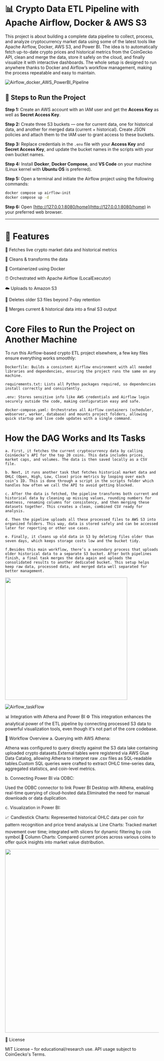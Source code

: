# 📊 Crypto Data ETL Pipeline with Apache Airflow, Docker & AWS S3

This project is about building a complete data pipeline to collect, process, and analyze cryptocurrency market data using some of the latest tools like Apache Airflow, Docker, AWS S3, and Power BI. The idea is to automatically fetch up-to-date crypto prices and historical metrics from the CoinGecko API, clean and merge the data, store it safely on the cloud, and finally visualize it with interactive dashboards. The whole setup is designed to run anywhere thanks to Docker and Airflow’s workflow management, making the process repeatable and easy to maintain.

![Airflow_docker_AWS_PowerBI_Pipeline](https://github.com/user-attachments/assets/30f2275b-2771-4954-b43a-9571328e5659)



## 🚀 Steps to Run the Project

**Step 1:** Create an AWS account with an IAM user and get the **Access Key** as well as **Secret Access Key**.

**Step 2:** Create three S3 buckets — one for current data, one for historical data, and another for merged data (current + historical). Create JSON policies and attach them to the IAM user to grant access to these buckets.

**Step 3:** Replace credentials in the `.env` file with your **Access Key** and **Secret Access Key**, and update the bucket names in the scripts with your own bucket names.

**Step 4:** Install **Docker**, **Docker Compose**, and **VS Code** on your machine (Linux kernel with **Ubuntu OS** is preferred).

**Step 5:** Open a terminal and initiate the Airflow project using the following commands:

```bash
docker compose up airflow-init
docker compose up -d
```

**Step 6:** Open [http://127.0.0.1:8080/home](http://127.0.0.1:8080/home) in your preferred web browser.

---


 

# 🚀 Features

🔗 Fetches live crypto market data and historical metrics

🧹 Cleans & transforms the data

🐳 Containerized using Docker

⏰ Orchestrated with Apache Airflow (LocalExecutor)

☁️ Uploads to Amazon S3

🧽 Deletes older S3 files beyond 7-day retention

📎 Merges current & historical data into a final S3 output



# Core Files to Run the Project on Another Machine

To run this Airflow-based crypto ETL project elsewhere, a few key files ensure everything works smoothly:

    Dockerfile: Builds a consistent Airflow environment with all needed libraries and dependencies, ensuring the project runs the same on any machine.

    requirements.txt: Lists all Python packages required, so dependencies install correctly and consistently.

    .env: Stores sensitive info like AWS credentials and Airflow login securely outside the code, making configuration easy and safe.

    docker-compose.yaml: Orchestrates all Airflow containers (scheduler, webserver, worker, database) and mounts project folders, allowing quick startup and live code updates with a single command.
   
   # How the DAG Works and Its Tasks
 
    a. First, it fetches the current cryptocurrency data by calling CoinGecko’s API for the top 20 coins. This data includes prices, market caps, and volumes. The data is then saved locally as a CSV file.

    b. Next, it runs another task that fetches historical market data and OHLC (Open, High, Low, Close) price metrics by looping over each coin’s ID. This is done through a script in the scripts folder which handles how often we call the API to avoid getting blocked.

    c. After the data is fetched, the pipeline transforms both current and historical data by cleaning up missing values, rounding numbers for neatness, renaming columns for consistency, and then merging these datasets together. This creates a clean, combined CSV ready for analysis.

    d. Then the pipeline uploads all these processed files to AWS S3 into organized folders. This way, data is stored safely and can be accessed later for reporting or other use cases.

    e. Finally, it cleans up old data in S3 by deleting files older than seven days, which keeps storage costs low and the bucket tidy.
    
    f.Besides this main workflow, there’s a secondary process that uploads older historical data to a separate S3 bucket. After both pipelines finish, a final task merges the data again and uploads the consolidated results to another dedicated bucket. This setup helps keep raw data, processed data, and merged data well separated for better management.
    
<img src="https://github.com/user-attachments/assets/cf1ed55e-1101-4b3c-8e09-b8a27d89b524" width="400"/>

![Airflow_taskFlow](https://github.com/user-attachments/assets/6daad253-0174-4d9c-9732-05b6b7ef7e07)



📊 Integration with Athena and Power BI
⚙️ This integration enhances the analytical power of the ETL pipeline by connecting processed S3 data to powerful visualization tools, even though it's not part of the core codebase.

🔌 Workflow Overview
a. Querying with AWS Athena:

Athena was configured to query directly against the S3 data lake containing uploaded crypto datasets.External tables were registered via AWS Glue Data Catalog, allowing Athena to interpret raw .csv files as SQL-readable tables.Custom SQL queries were crafted to extract OHLC time-series data, aggregated statistics, and coin-level metrics.

b. Connecting Power BI via ODBC:

Used the ODBC connector to link Power BI Desktop with Athena, enabling real-time querying of cloud-hosted data.Eliminated the need for manual downloads or data duplication.

c. Visualization in Power BI:

📈 Candlestick Charts: Represented historical OHLC data per coin for pattern recognition and price trend analysis.📊 Line Charts: Tracked market movement over time; integrated with slicers for dynamic filtering by coin symbol.🧱 Column Charts: Compared current prices across various coins to offer quick insights into market value distribution.

<img src="https://github.com/user-attachments/assets/28c20945-35be-4995-b4e0-d37ed203573d" width="600"/>

    

📄 License

MIT License – for educational/research use. API usage subject to CoinGecko's Terms.
